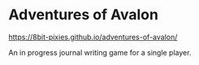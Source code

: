 # Adventures of Avalon

https://8bit-pixies.github.io/adventures-of-avalon/

An in progress journal writing game for a single player. 
